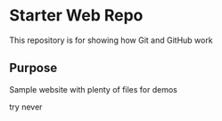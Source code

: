 # Starter Web Repo

This repository is for showing how Git and GitHub work


## Purpose

Sample website with plenty of files for demos

try never